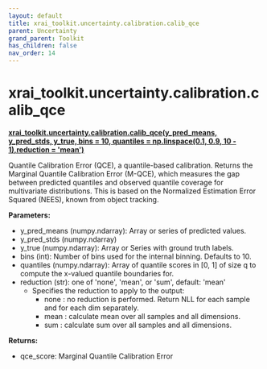 ```yaml
---
layout: default
title: xrai_toolkit.uncertainty.calibration.calib_qce
parent: Uncertainty
grand_parent: Toolkit
has_children: false
nav_order: 14
---
```


# xrai_toolkit.uncertainty.calibration.calib_qce
**[xrai_toolkit.uncertainty.calibration.calib_qce(y_pred_means, y_pred_stds, y_true, bins = 10, quantiles = np.linspace(0.1, 0.9, 10 - 1),reduction = 'mean')](https://github.com/gaberamolete/xrai_toolkit/blob/main/uncertainty/calibration.py)**


Quantile Calibration Error (QCE), a quantile-based calibration. Returns the Marginal Quantile Calibration Error (M-QCE), which measures the gap between predicted quantiles and observed quantile coverage for multivariate distributions. This is based on the Normalized Estimation Error Squared (NEES), known from object tracking.


**Parameters:**
- y_pred_means (numpy.ndarray): Array or series of predicted values.
- y_pred_stds (numpy.ndarray)
- y_true (numpy.ndarray): Array or Series with ground truth labels.
- bins (int): Number of bins used for the internal binning. Defaults to 10.
- quantiles (numpy.ndarray): Array of quantile scores in [0, 1] of size q to compute the x-valued quantile boundaries for.
- reduction (str): one of 'none', 'mean', or 'sum', default: 'mean'
    - Specifies the reduction to apply to the output:
        - none : no reduction is performed. Return NLL for each sample and for each dim separately.
        - mean : calculate mean over all samples and all dimensions.
        - sum : calculate sum over all samples and all dimensions.


**Returns:**
- qce_score: Marginal Quantile Calibration Error

